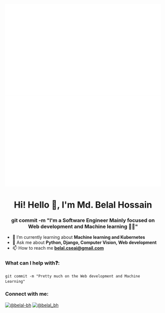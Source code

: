 <!-- ### Hi there 👋 -->

<div align="center">

[![overview](https://github.com/belal-bh/belal-bh/blob/main/generated/overview.svg)](https://github.com/belal-bh)
[![languages](https://github.com/belal-bh/belal-bh/blob/main/generated/languages.svg)](https://github.com/belal-bh?tab=repositories&q=&type=public&language=&sort=stargazers)

</div>

<h1 align="center">Hi! Hello 👋, I'm Md. Belal Hossain</h1>
<h3 align="center">git commit -m "I'm a Software Engineer Mainly focused on Web development and Machine learning 🧑‍🔧"</h3>

- 🌱 I’m currently learning about **Machine learning and Kubernetes**
- 💬 Ask me about **Python, Django, Computer Vision, Web development**
- 📫 How to reach me **belal.cseai@gmail.com**

### What can I help with:question::

<code>git commit -m "Pretty much on the Web development and Machine Learning"</code>

<h3 align="left">Connect with me:</h3>
<p align="left">
    <a href="https://www.linkedin.com/in/belal-bh/" target="blank"><img align="center" src="https://cdn.jsdelivr.net/npm/simple-icons@3.0.1/icons/linkedin.svg" alt="@belal-bh" height="30" width="40" /></a>
    <a href="https://leetcode.com/belal_bh/" target="blank"><img align="center" src="https://assets.leetcode.com/static_assets/public/webpack_bundles/images/logo-dark.e99485d9b.svg" alt="@belal_bh" height="30" width="40" /></a>
</p>

<!--
**belal-bh/belal-bh** is a ✨ _special_ ✨ repository because its `README.md` (this file) appears on your GitHub profile.

Here are some ideas to get you started:

- 🔭 I’m currently working on ...
- 🌱 I’m currently learning ...
- 👯 I’m looking to collaborate on ...
- 🤔 I’m looking for help with ...
- 💬 Ask me about ...
- 📫 How to reach me: ...
- 😄 Pronouns: ...
- ⚡ Fun fact: ...
-->
